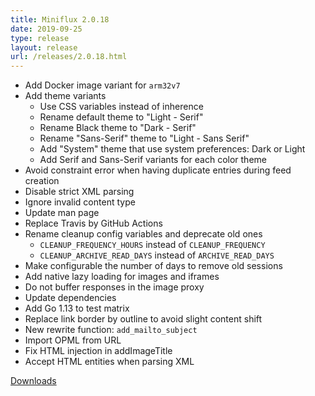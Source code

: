 ```yaml
---
title: Miniflux 2.0.18
date: 2019-09-25
type: release
layout: release
url: /releases/2.0.18.html
---
```

* Add Docker image variant for `arm32v7`
* Add theme variants
    - Use CSS variables instead of inherence
    - Rename default theme to "Light - Serif"
    - Rename Black theme to "Dark - Serif"
    - Rename "Sans-Serif" theme to "Light - Sans Serif"
    - Add "System" theme that use system preferences: Dark or Light
    - Add Serif and Sans-Serif variants for each color theme
* Avoid constraint error when having duplicate entries during feed creation
* Disable strict XML parsing
* Ignore invalid content type
* Update man page
* Replace Travis by GitHub Actions
* Rename cleanup config variables and deprecate old ones
    - `CLEANUP_FREQUENCY_HOURS` instead of `CLEANUP_FREQUENCY`
    - `CLEANUP_ARCHIVE_READ_DAYS` instead of `ARCHIVE_READ_DAYS`
* Make configurable the number of days to remove old sessions
* Add native lazy loading for images and iframes
* Do not buffer responses in the image proxy
* Update dependencies
* Add Go 1.13 to test matrix
* Replace link border by outline to avoid slight content shift
* New rewrite function: `add_mailto_subject`
* Import OPML from URL
* Fix HTML injection in addImageTitle
* Accept HTML entities when parsing XML

[Downloads](https://github.com/miniflux/v2/releases/tag/2.0.18)
